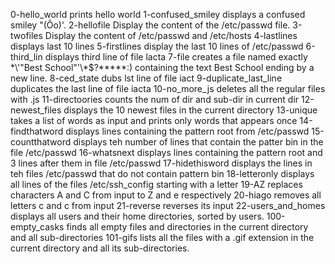 0-hello_world prints hello world
1-confused_smiley displays a confused smiley "(Ôo)'.
2-hellofile Display the content of the /etc/passwd file.
3-twofiles Display the content of /etc/passwd and /etc/hosts
4-lastlines displays last 10 lines
5-firstlines display the last 10 lines of /etc/passwd
6-third_lin displays third line of file lacta
7-file creates a file named exactly \*\\'"Best School"\'\\*$\?\*\*\*\*\*:) containing the text Best School ending by a new line. 
8-ced_state dubs lst line of file iact
9-duplicate_last_line duplicates the last line of file iacta
10-no_more_js deletes all the regular files with .js
11-directoories counts the num of dir and sub-dir in current dir
12-newest_files displays the 10 newest files in the current directory 
13-unique takes a list of words as input and prints only words that appears once
14-findthatword displays lines containing the pattern root from /etc/passwd
15-countthatword displays teh number of lines that contain the patter bin in the file /etc/passwd
16-whatsnext displays lines containing the pattern root and 3 lines after them in file /etc/passwd
17-hidethisword displays the lines in teh files /etc/passwd that do not contain pattern bin
18-letteronly displays all lines of the files /etc/ssh_config starting with a letter
19-AZ replaces characters A and C from input to Z and e respectively
20-hiago removes all letters c and c from input
21-reverse reverses its input
22-users_and_homes displays all users and their home directories, sorted by users.
100-empty_casks finds all empty files and directories in the current directory and all sub-directories
101-gifs lists all the files with a .gif extension in the current directory and all its sub-directories.
